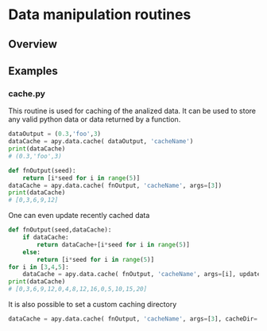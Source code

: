 # Data manipulation routines

## Overview

## Examples

### cache.py

This routine is used for caching of the analized data.
It can be used to store any valid python data or data returned by a function.
```python
dataOutput = (0.3,'foo',3)
dataCache = apy.data.cache( dataOutput, 'cacheName')
print(dataCache)
# (0.3,'foo',3)

def fnOutput(seed):
    return [i*seed for i in range(5)]
dataCache = apy.data.cache( fnOutput, 'cacheName', args=[3])
print(dataCache)
# [0,3,6,9,12]
```

One can even update recently cached data
```python
def fnOutput(seed,dataCache):
    if dataCache:
        return dataCache+[i*seed for i in range(5)]
    else:
        return [i*seed for i in range(5)]
for i in [3,4,5]:
    dataCache = apy.data.cache( fnOutput, 'cacheName', args=[i], update=True)
print(dataCache)
# [0,3,6,9,12,0,4,8,12,16,0,5,10,15,20]
```

It is also possible to set a custom caching directory
```python
dataCache = apy.data.cache( fnOutput, 'cacheName', args=[3], cacheDir='/my/directory')
```

